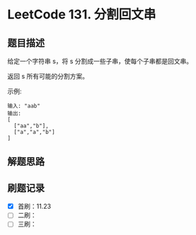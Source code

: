 # LeetCode 131. 分割回文串

## 题目描述

给定一个字符串 s，将 s 分割成一些子串，使每个子串都是回文串。

返回 s 所有可能的分割方案。

示例:

```
输入: "aab"
输出:
[
  ["aa","b"],
  ["a","a","b"]
]
```

## 解题思路


## 刷题记录

- [x] 首刷：11.23
- [ ] 二刷：
- [ ] 三刷：
